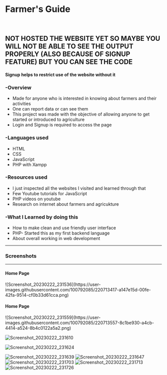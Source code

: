 <h1>Farmer's Guide</h1>
<br>

<h2>NOT HOSTED THE WEBSITE YET SO MAYBE YOU WILL NOT BE ABLE TO SEE THE OUTPUT PROPERLY (ALSO BECAUSE OF SIGNUP FEATURE) BUT YOU CAN SEE THE CODE</h2>
<h4>Signup helps to restrict use of the website without it</h4>
<h3>-Overview</h3>
<ul>
  <li>Made for anyone who is interested in knowing about farmers and their activities</li>
  <li>One can report data or can see them</li>
  <li>This project was made with the objective of allowing anyone to get started or introduced to agriculture</li>
  <li>Login and Signup is required to access the page</li>
</ul>

<h3>-Languages used</h3>
<ul>
  <li>HTML </li>
  <li>CSS</li>
  <li>JavaScript</li>
  <li>PHP with Xampp</li>
</ul>

<h3>-Resources used</h3>
<ul>
  <li>I just inspected all the websites I visited and learned through that</li>
  <li>Few Youtube tutorials for JavaScript</li>
  <li>PHP videos on youtube</li>
  <li>Research on internet about farmers and agricukture</li>
</ul>

<h3>-What I Learned by doing this</h3>
<ul>
  <li>How to make clean and use friendly user interface</li>
  <li>PHP- Started this as my first backend language</li>
  <li>About overall working in web development</li>
</ul>

<hr>
<h3>Screenshots</h3>
<hr>
<h4>Home Page</h4>
![Screenshot_20230222_231536](https://user-images.githubusercontent.com/100792085/220713417-a147e15d-00fe-42fa-9514-cf0b33d61cca.png)
<h4>Home Page</h4>
![Screenshot_20230222_231559](https://user-images.githubusercontent.com/100792085/220713557-8c1be930-a4cb-4414-a524-8b4c0122a5a2.png)

![Screenshot_20230222_231610](https://user-images.githubusercontent.com/100792085/220713614-36a90371-0182-40c3-8211-a6f13990f5b1.png)


![Screenshot_20230222_231624](https://user-images.githubusercontent.com/100792085/220713653-507fe991-2ad7-45ae-9997-af0725b55c20.png)

![Screenshot_20230222_231639](https://user-images.githubusercontent.com/100792085/220713678-00ae9779-0de5-4794-99fb-ef2373554b30.png)
![Screenshot_20230222_231647](https://user-images.githubusercontent.com/100792085/220713706-23839928-7615-4731-ae3a-314346b12186.png)
![Screenshot_20230222_231703](https://user-images.githubusercontent.com/100792085/220713719-99734fb4-9375-4f71-a908-1ad22869d392.png)
![Screenshot_20230222_231713](https://user-images.githubusercontent.com/100792085/220713739-cd61fe43-4419-4cc0-975a-f3b165529fc3.png)
![Screenshot_20230222_231726](https://user-images.githubusercontent.com/100792085/220713754-37403008-2d68-4989-a50b-6b027d03de01.png)
